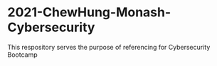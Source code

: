 # 2021-ChewHung-Monash-Cybersecurity
This respository serves the purpose of referencing for Cybersecurity Bootcamp
